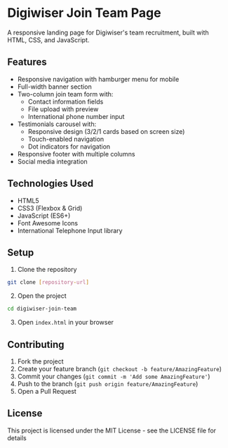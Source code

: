 # Digiwiser Join Team Page

A responsive landing page for Digiwiser's team recruitment, built with HTML, CSS, and JavaScript.

## Features

- Responsive navigation with hamburger menu for mobile
- Full-width banner section
- Two-column join team form with:
  - Contact information fields
  - File upload with preview
  - International phone number input
- Testimonials carousel with:
  - Responsive design (3/2/1 cards based on screen size)
  - Touch-enabled navigation
  - Dot indicators for navigation
- Responsive footer with multiple columns
- Social media integration

## Technologies Used

- HTML5
- CSS3 (Flexbox & Grid)
- JavaScript (ES6+)
- Font Awesome Icons
- International Telephone Input library

## Setup

1. Clone the repository
```bash
git clone [repository-url]
```

2. Open the project
```bash
cd digiwiser-join-team
```

3. Open `index.html` in your browser

## Contributing

1. Fork the project
2. Create your feature branch (`git checkout -b feature/AmazingFeature`)
3. Commit your changes (`git commit -m 'Add some AmazingFeature'`)
4. Push to the branch (`git push origin feature/AmazingFeature`)
5. Open a Pull Request

## License

This project is licensed under the MIT License - see the LICENSE file for details 